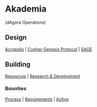 # Akademia
(dAgora Operations)

## Design

[Acropolis](https://github.com/decentragora/Parthenon) | [Cypher Genesis Protocol](#) | [SAGE](#)

## Building

[Resources](https://github.com/decentragora/Great-Library) | [Research & Development](https://github.com/decentragora/Lyceum)

### Bounties

[Process]() | [Requirements]() | [Active](https://github.com/decentragora/Akademia/issues) 


